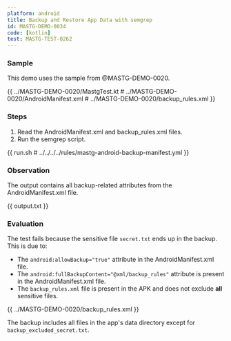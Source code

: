 ```yaml
---
platform: android
title: Backup and Restore App Data with semgrep
id: MASTG-DEMO-0034
code: [kotlin]
test: MASTG-TEST-0262
---
```


### Sample

This demo uses the sample from @MASTG-DEMO-0020.

{{ ../MASTG-DEMO-0020/MastgTest.kt # ../MASTG-DEMO-0020/AndroidManifest.xml # ../MASTG-DEMO-0020/backup_rules.xml }}

### Steps

1. Read the AndroidManifest.xml and backup_rules.xml files.
2. Run the semgrep script.

{{ run.sh # ../../../../rules/mastg-android-backup-manifest.yml }}

### Observation

The output contains all backup-related attributes from the AndroidManifest.xml file.

{{ output.txt }}

### Evaluation

The test fails because the sensitive file `secret.txt` ends up in the backup. This is due to:

- The `android:allowBackup="true"` attribute in the AndroidManifest.xml file.
- The `android:fullBackupContent="@xml/backup_rules"` attribute is present in the AndroidManifest.xml file.
- The `backup_rules.xml` file is present in the APK and does not exclude **all** sensitive files.

{{ ../MASTG-DEMO-0020/backup_rules.xml }}

The backup includes all files in the app's data directory except for `backup_excluded_secret.txt`.
